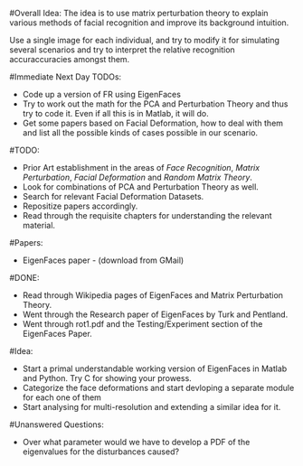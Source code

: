#Overall Idea:
The idea is to use matrix perturbation theory to explain various methods of facial recognition and improve its background intuition.

Use a single image for each individual, and try to modify it for simulating several scenarios and try to interpret the relative recognition accuraccuracies amongst them.

#Immediate Next Day TODOs:
- Code up a version of FR using EigenFaces
- Try to work out the math for the PCA and Perturbation Theory and thus try to code it. Even if all this is in Matlab, it will do.
- Get some papers based on Facial Deformation, how to deal with them and list all the possible kinds of cases possible in our scenario.

#TODO:
- Prior Art establishment in the areas of *Face Recognition*, *Matrix Perturbation*, *Facial Deformation* and *Random Matrix Theory*.
- Look for combinations of PCA and Perturbation Theory as well.
- Search for relevant Facial Deformation Datasets.
- Repositize papers accordingly.
- Read through the requisite chapters for understanding the relevant material.

#Papers:
- EigenFaces paper - (download from GMail)

#DONE:
- Read through Wikipedia pages of EigenFaces and Matrix Perturbation Theory.
- Went through the Research paper of EigenFaces by Turk and Pentland.
- Went through rot1.pdf and the Testing/Experiment section of the EigenFaces Paper.

#Idea:
- Start a primal understandable working version of EigenFaces in Matlab and Python. Try C for showing your prowess.
- Categorize the face deformations and start devloping a separate module for each one of them
- Start analysing for multi-resolution and extending a similar idea for it.


#Unanswered Questions:
- Over what parameter would we have to develop a PDF of the eigenvalues for the disturbances caused?

